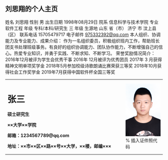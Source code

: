 ## 刘思翔的个人主页
姓名	刘思翔	性别	男	出生日期	1998年08月29日
院系	信息科学与技术学院	专业	软件工程
年级	专科/本科/研究生  三  年级	生源地	 山东 省（市） 济宁 市
 汶上县 （区）
联系电话	15705479717	电子邮件	975332392@qq.com
本人组织、协调能力及专业能力、成果介绍：
作为一名组织委员，积极组织班内工作，帮助班长团支书处理班级事务。有良好的组织协调能力、团队协作能力，不断增强自己的信心。热爱专业知识，并勇于实践、不断求知、不断学习。
荣誉奖励情况简介：
2016年12月被评为学生会优秀干事
2016年 12月被评为优秀团员
2017年 3 月获得精神文明单项奖学金
2018年5月参加校级诗歌朗诵比赛荣获三等奖
2018年10月获得社会工作奖学金
2019年7月获得中国软件杯全国三等奖

<table border="0">
  <tr>
    <td width="75%">
      <h1>张三</h1>
      <p><b>硕士研究生</b></p>
      <p><b>××大学××学院</b></p>
      <p><b>邮箱：1234567789@qq.com</b></p>
      <p><b>地址：××市××区××路××号××大学，××楼，邮编×××</b></p>
    </td>
    <td width="25%">
      <img src="/zhengjianzhao.jpg" width="100%">      % 插入证件照代码
    </td>
  </tr>
</table>
 
